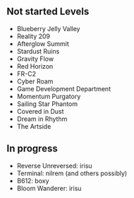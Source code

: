## Not started Levels
- Blueberry Jelly Valley
- Reality 209
- Afterglow Summit
- Stardust Ruins
- Gravity Flow
- Red Horizon
- FR-C2
- Cyber Roam
- Game Development Department
- Momentum Purgatory
- Sailing Star Phantom
- Covered in Dust
- Dream in Rhythm
- The Artside
## In progress
- Reverse Unreversed: irisu
- Terminal: nilrem (and others possibly)
- B612: boxy
- Bloom Wanderer: irisu
